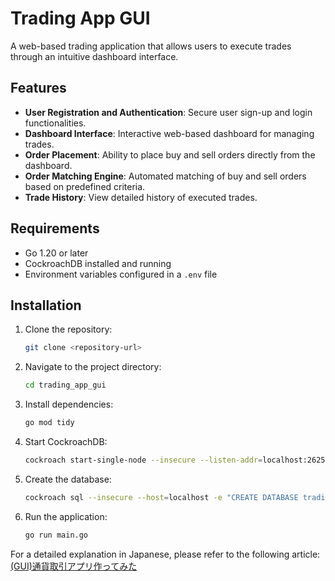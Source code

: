 
# Trading App GUI

A web-based trading application that allows users to execute trades through an intuitive dashboard interface.

## Features

- **User Registration and Authentication**: Secure user sign-up and login functionalities.
- **Dashboard Interface**: Interactive web-based dashboard for managing trades.
- **Order Placement**: Ability to place buy and sell orders directly from the dashboard.
- **Order Matching Engine**: Automated matching of buy and sell orders based on predefined criteria.
- **Trade History**: View detailed history of executed trades.

## Requirements

- Go 1.20 or later
- CockroachDB installed and running
- Environment variables configured in a `.env` file

## Installation

1. Clone the repository:
   ```bash
   git clone <repository-url>
   ```
2. Navigate to the project directory:
   ```bash
   cd trading_app_gui
   ```
3. Install dependencies:
   ```bash
   go mod tidy
   ```
4. Start CockroachDB:
   ```bash
   cockroach start-single-node --insecure --listen-addr=localhost:26257
   ```
5. Create the database:
   ```bash
   cockroach sql --insecure --host=localhost -e "CREATE DATABASE trading;"
   ```
6. Run the application:
   ```bash
   go run main.go
   ```

For a detailed explanation in Japanese, please refer to the following article:
[(GUI)通貨取引アプリ作ってみた](https://zenn.dev/genn_tmm/articles/77f6cfe7b38433)
